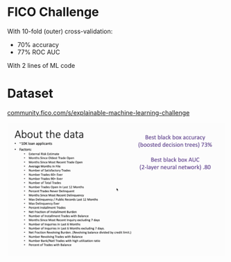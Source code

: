 # FICO Challenge

With 10-fold (outer) cross-validation:

  * 70% accuracy 
  * 77% ROC AUC
  
With 2 lines of ML code

# Dataset

[community.fico.com/s/explainable-machine-learning-challenge](https://community.fico.com/s/explainable-machine-learning-challenge)

![About](about.png)
